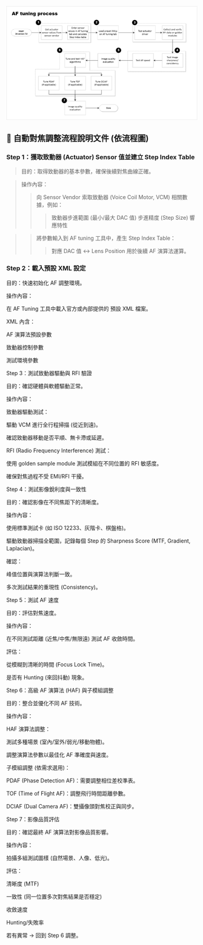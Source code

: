 ![AF Flow](./image/AFTuningFlow.png "AF Tuning Flow")

## 📄 自動對焦調整流程說明文件 (依流程圖)
### Step 1：獲取致動器 (Actuator) Sensor 值並建立 Step Index Table

>目的：取得致動器的基本參數，確保後續對焦曲線正確。

>操作內容：
>>向 Sensor Vendor 索取致動器 (Voice Coil Motor, VCM) 相關數據，例如：
>>>致動器步進範圍 (最小/最大 DAC 值)
>>>步進精度 (Step Size)
>>>響應特性

>>將參數輸入到 AF tuning 工具中，產生 Step Index Table：
>>>對應 DAC 值 ↔ Lens Position
>>>用於後續 AF 演算法運算。

### Step 2：載入預設 XML 設定
目的：快速初始化 AF 調整環境。

操作內容：

在 AF Tuning 工具中載入官方或內部提供的 預設 XML 檔案。

XML 內含：

AF 演算法預設參數

致動器控制參數

測試環境參數

Step 3：測試致動器驅動與 RFI 驗證

目的：確認硬體與軟體驅動正常。

操作內容：

致動器驅動測試：

驅動 VCM 進行全行程掃描 (從近到遠)。

確認致動器移動是否平順、無卡滯或延遲。

RFI (Radio Frequency Interference) 測試：

使用 golden sample module 測試模組在不同位置的 RFI 敏感度。

確保對焦過程不受 EMI/RFI 干擾。

Step 4：測試影像銳利度與一致性

目的：確認影像在不同焦距下的清晰度。

操作內容：

使用標準測試卡 (如 ISO 12233、灰階卡、棋盤格)。

驅動致動器掃描全範圍，記錄每個 Step 的 Sharpness Score (MTF, Gradient, Laplacian)。

確認：

峰值位置與演算法判斷一致。

多次測試結果的重現性 (Consistency)。

Step 5：測試 AF 速度

目的：評估對焦速度。

操作內容：

在不同測試距離 (近焦/中焦/無限遠) 測試 AF 收斂時間。

評估：

從模糊到清晰的時間 (Focus Lock Time)。

是否有 Hunting (來回抖動) 現象。

Step 6：高級 AF 演算法 (HAF) 與子模組調整

目的：整合並優化不同 AF 技術。

操作內容：

HAF 演算法調整：

測試多種場景 (室內/室外/弱光/移動物體)。

調整演算法參數以最佳化 AF 準確度與速度。

子模組調整 (依需求選用)：

PDAF (Phase Detection AF)：需要調整相位差校準表。

TOF (Time of Flight AF)：調整飛行時間距離參數。

DCIAF (Dual Camera AF)：雙攝像頭對焦校正與同步。

Step 7：影像品質評估

目的：確認最終 AF 演算法對影像品質影響。

操作內容：

拍攝多組測試圖樣 (自然場景、人像、低光)。

評估：

清晰度 (MTF)

一致性 (同一位置多次對焦結果是否穩定)

收斂速度

Hunting/失敗率

若有異常 → 回到 Step 6 調整。